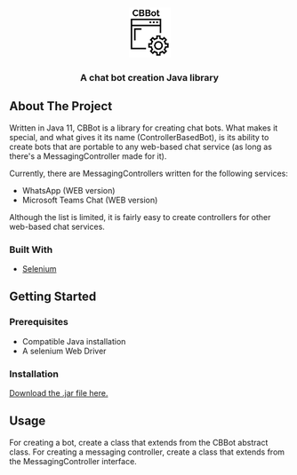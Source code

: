 <!-- PROJECT LOGO -->
<br />
<p align="center">
  <img src="logo.png" alt="Logo" width="75" height="90">

  <h3 align="center">A chat bot creation Java library</h3>
</p>

<!-- ABOUT THE PROJECT -->
## About The Project

Written in Java 11, CBBot is a library for creating chat bots. What makes it special, and what gives it its name (ControllerBasedBot), is its ability to create bots that are portable to any web-based chat service (as long as there's a MessagingController made for it).

Currently, there are MessagingControllers written for the following services:
* WhatsApp (WEB version)
* Microsoft Teams Chat (WEB version)

Although the list is limited, it is fairly easy to create controllers for other web-based chat services.

### Built With

* [Selenium](https://www.selenium.dev/)


## Getting Started
### Prerequisites
* Compatible Java installation
* A selenium Web Driver

### Installation
[Download the .jar file here.](https://www.mediafire.com/file/ykqduat2fd0eg5s/CBBot.jar/file)


## Usage
For creating a bot, create a class that extends from the CBBot abstract class.
For creating a messaging controller, create a class that extends from the MessagingController interface.
